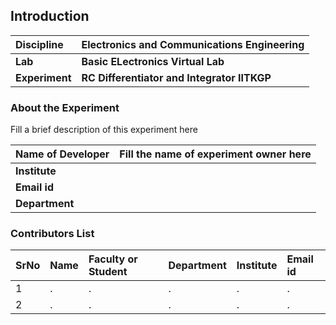 ## Introduction


<b>Discipline | <b>Electronics and Communications Engineering
:--|:--|
<b> Lab | <b> Basic ELectronics Virtual Lab
<b> Experiment|     <b> RC Differentiator and Integrator IITKGP

### About the Experiment 

Fill a brief description of this experiment here

<b>Name of Developer | <b> Fill the name of experiment owner here 
:--|:--|
<b> Institute | <b>  
<b> Email id|     <b>  
<b> Department |  

### Contributors List

SrNo | Name | Faculty or Student | Department| Institute | Email id
:--|:--|:--|:--|:--|:--|
1 | . | . | . | . | .
2 | . | . | . | . | .
